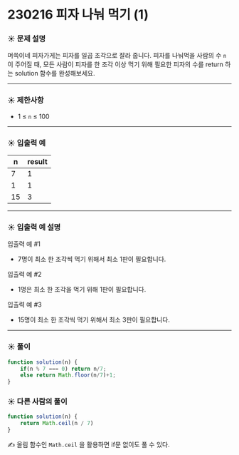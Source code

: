 # 230216 피자 나눠 먹기 (1)

### ☀️ 문제 설명

머쓱이네 피자가게는 피자를 일곱 조각으로 잘라 줍니다. 피자를 나눠먹을 사람의 수 `n`이 주어질 때, 모든 사람이 피자를 한 조각 이상 먹기 위해 필요한 피자의 수를 return 하는 solution 함수를 완성해보세요.

---

### ☀️ **제한사항**

- 1 ≤ `n` ≤ 100

---

### ☀️ **입출력 예**

| n | result |
| --- | --- |
| 7 | 1 |
| 1 | 1 |
| 15 | 3 |

---

### ☀️ **입출력 예 설명**

입출력 예 #1

- 7명이 최소 한 조각씩 먹기 위해서 최소 1판이 필요합니다.

입출력 예 #2

- 1명은 최소 한 조각을 먹기 위해 1판이 필요합니다.

입출력 예 #3

- 15명이 최소 한 조각씩 먹기 위해서 최소 3판이 필요합니다.

---

### ☀️ 풀이

```jsx
function solution(n) {
    if(n % 7 === 0) return n/7;
    else return Math.floor(n/7)+1;
}
```

### ☀️ 다른 사람의 풀이

```jsx
function solution(n) {
    return Math.ceil(n / 7)
}
```

✍️ 올림 함수인 `Math.ceil` 을 활용하면 if문 없이도 풀 수 있다.